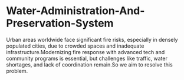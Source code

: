 # Water-Administration-And-Preservation-System
Urban areas worldwide face significant fire risks, especially in densely populated cities, due to crowded spaces and inadequate infrastructure.Modernizing fire response with advanced tech and community programs is essential, but challenges like traffic, water shortages, and lack of coordination remain.So we aim to resolve this problem.
